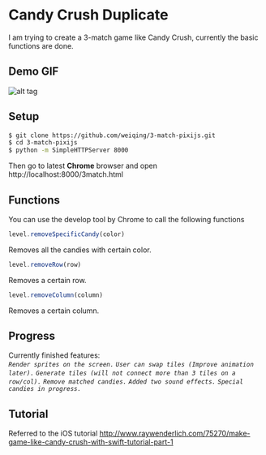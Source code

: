 <h1>Candy Crush Duplicate</h1>
I am trying to create a 3-match game like Candy Crush, currently the basic functions are done.

Demo GIF
--------
![alt tag](https://github.com/weiqing/3-match-pixijs/blob/master/3-match.gif)

Setup
-----
```bash
$ git clone https://github.com/weiqing/3-match-pixijs.git
$ cd 3-match-pixijs
$ python -m SimpleHTTPServer 8000
```

Then go to latest <b>Chrome</b> browser and open <a>http://localhost:8000/3match.html</a>

Functions
---------
You can use the develop tool by Chrome to call the following functions
```javascript
level.removeSpecificCandy(color)
```
Removes all the candies with certain color.

```javascript
level.removeRow(row)
```
Removes a certain row.

```javascript
level.removeColumn(column)
```
Removes a certain column.

Progress
--------
Currently finished features:<br/>
*`Render sprites on the screen.`*
*`User can swap tiles (Improve animation later).`*
*`Generate tiles (will not connect more than 3 tiles on a row/col).`*
*`Remove matched candies.`*
*`Added two sound effects.`*
*`Special candies in progress.`*


Tutorial
--------
Referred to the iOS tutorial 
<a>http://www.raywenderlich.com/75270/make-game-like-candy-crush-with-swift-tutorial-part-1</a>


